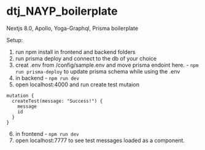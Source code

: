 # dtj_NAYP_boilerplate
Nextjs 8.0, Apollo, Yoga-Graphql, Prisma boilerplate


Setup:

1. run npm install in frontend and backend folders
2. run prisma deploy and connect to the db of your choice
3. creat .env from /config/sample.env and move prisma endoint here. - `npm run prisma-deploy` to update prisma schema while using the .env
4. in backend - `npm run dev`
5. open localhost:4000 and run create test mutaion

```
mutation {
  createTest(message: "Success!") {
    message
    id
  }
}
```

6. in frontend - `npm run dev`
7. open localhost:7777 to see test messages loaded as a component.
